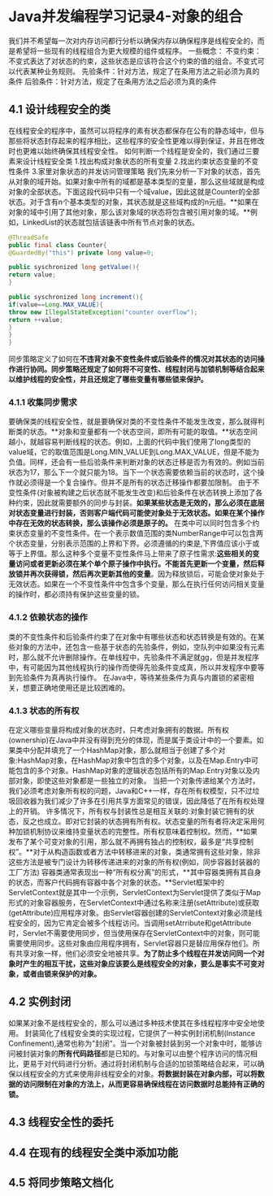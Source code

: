 # Java并发编程学习记录4-对象的组合

我们并不希望每一次对内存访问都行分析以确保内存以确保程序是线程安全的，而是希望将一些现有的线程组合为更大规模的组件或程序。
一些概念：
不变约束：不变式表达了对状态的约束，这些状态是应该符合这个约束的值的组合。不变式可以代表某种业务规则。
先验条件：针对方法，规定了在条用方法之前必须为真的条件
后验条件：针对方法，规定了在条用方法之后必须为真的条件

## 4.1 设计线程安全的类

在线程安全的程序中，虽然可以将程序的素有状态都保存在公有的静态域中，但与那些将状态封存起来的程序相比，这些程序的安全性更难以得到保证，并且在修改时也更难以始终确保其线程安全性。
如何判断一个线程是安全的，我们通过三要素来设计线程安全类
1.找出构成对象状态的所有变量
2.找出约束状态变量的不变性条件
3.家里对象状态的并发访问管理策略
我们先来分析一下对象的状态，首先从对象的域开始。如果对象中所有的域都是基本类型的变量，那么这些域就是构成对象的全部状态。下面这段代码中只有一个域value，因此这就是Counter的全部状态。对于含有n个基本类型的对象，其状态就是这些域构成的n元组。**如果在对象的域中引用了其他对象，那么该对象域的状态将包含被引用对象的域。**例如，LinkedList的状态就包括该链表中所有节点对象的状态。

```java
@ThreadSafe
public final class Counter{
@GuardedBy("this") private long value=0;

public syschronized long getValue(){
return value;
}

public syschronized long increment(){
if(value==Long.MAX_VALUE){
throw new IllegalStateException("counter overflow");
return ++value;
}
}
}
```

同步策略定义了如何在**不违背对象不变性条件或后验条件的情况对其状态的访问操作进行协同。同步策略还规定了如何将不可变性、线程封闭与加锁机制等结合起来以维护线程的安全性，并且还规定了哪些变量有哪些锁来保护。**

### 4.1.1 收集同步需求

要确保类的线程安全性，就是要确保对类的不变性条件不能发生改变，那么就得判断类的状态。**对象和变量都有一个状态空间，即所有可能的取值。**状态空间越小，就越容易判断线程的状态。例如，上面的代码中我们使用了long类型的value域，它的取值范围是Long.MIN_VALUE到Long.MAX_VALUE，但是不能为负值。同样，还会有一些后验条件来判断对象的状态迁移是否为有效的。例如当前状态为17，那么下一个就只能为18。当下一个状态需要依赖当前的状态时，这个操作就必须得是一个复合操作。但并不是所有的状态迁移操作都要加限制。
由于不变性条件(对象被构建之后状态就不能发生改变)和后验条件在状态转换上添加了各种约束，因此就需要额外的同步与封装。**如果某些状态是无效的，那么必须在底层对状态变量进行封装，否则客户端代码可能使对象处于无效状态。如果在某个操作中存在无效的状态转换，那么该操作必须是原子的。**
在类中可以同时包含多个约束状态变量的不变性条件。在一个表示数值范围的类NumberRange中可以包含两个状态变量，分别表示范围的上界和下界。必须遵循的约束是,下界值应该小于或等于上界值。那么这种多个变量不变性条件马上带来了原子性需求:**这些相关的变量访问或者更新必须在某个单个原子操作中执行。不能首先更新一个变量，然后释放锁并再次获得锁，然后再次更新其他的变量**。因为释放锁后，可能会使对象处于无效状态。如果在一个不变性条件中包含多个变量，那么在执行任何访问相关变量的操作时，都必须持有保护这些变量的锁。

### 4.1.2 依赖状态的操作

类的不变性条件和后验条件约束了在对象中有哪些状态和状态转换是有效的。在某些对象的方法中，还包含一些基于状态的先验条件，例如，空队列中如果没有元素时，那么就不允许删除操作。在单线程中，先验条件不满足就gg，但是并发程序中，有可能因为其他线程执行的操作而使得先验条件变成真，所以并发程序中要等到先验条件为真再执行操作。
在Java中，等待某些条件为真与内置锁的紧密相关，想要正确地使用还是比较困难的。

### 4.1.3 状态的所有权

在定义哪些变量将构成对象的状态时，只考虑对象拥有的数据。所有权(ownership)在Java中并没有得到充分的体现，而是属于类设计中的一个要素。如果类中分配并填充了一个HashMap对象，那么就相当于创建了多个对象:HashMap对象，在HashMap对象中包含的多个对象，以及在Map.Entry中可能包含的多个对象。HashMap对象的逻辑状态包括所有的Map.Entry对象以及内部对象，即使这些对象都是一些独立的对象。
当把一个对象传递给某个方法时，我们必须考虑对象所有权的问题，Java和C++一样，存在所有权模型，只不过垃圾回收器为我们减少了许多在引用共享方面常见的错误，因此降低了在所有权处理上的开销。
许多情况下，所有权与封装性总是相互关联的:对象封装它拥有的状态，反之也成立。即对它封装的状态拥有所有权。状态变量的所有者将决定采用何种加锁机制协议来维持变量状态的完整性。所有权意味着控制权。然而，**如果发布了某个可变对象的引用，那么就不再拥有独占的控制权，最多是“共享控制权”。**对于从构造函数或者方法中转移进来的对象，类通常拥有这些对象，除非这些方法是被专门设计为转移传递进来的对象的所有权(例如，同步容器封装器的工厂方法)
容器类通常表现出一种“所有权分离”的形式，**其中容器类拥有其自身的状态，而客户代码拥有容器中各个对象的状态。**Servlet框架中的ServletContext就是其中一个示例，ServletContext为Servlet提供了类似于Map形式的对象容器服务，在ServletContext中通过名称来注册(setAttribute)或获取(getAttribute)应用程序对象。由Servlet容器创建的ServletContext对象必须是线程安全的，因为它肯定会被多个线程访问。当调用setAtrribute和getAttribute时，Servlet不需要使用同步，但当使用保存在ServletContext中的对象，则可能需要使用同步。这些对象由应用程序拥有，Servlet容器只是替应用保存他们。所有共享对象一样，他们必须安全地被共享。**为了防止多个线程在并发访问同一个对象时产生的相互干扰，这些对象应该要么是线程安全的对象，要么是事实不可变对象，或者由锁来保护的对象。**

## 4.2 实例封闭

如果某对象不是线程安全的，那么可以通过多种技术使其在多线程程序中安全地使用。
封装简化了线程安全类的实现过程，它提供了一种实例封闭机制(Instance Confinement),通常也称为"封闭"。当一个对象被封装到另一个对象中时，能够访问被封装对象的**所有代码路径**都是已知的。与对象可以由整个程序访问的情况相比，更易于对代码进行分析。通过将封闭机制与合适的加锁策略结合起来，可以确保以线程安全的方式来使用非线程安全的对象。**将数据封装在对象内部，可以将数据的访问限制在对象的方法上，从而更容易确保线程在访问数据时总能持有正确的锁。**

## 4.3 线程安全性的委托

## 4.4 在现有的线程安全类中添加功能

## 4.5 将同步策略文档化